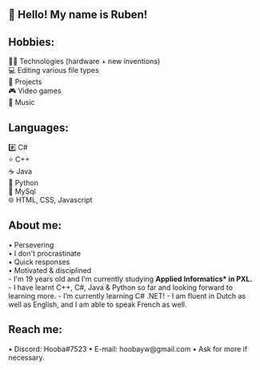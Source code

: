 <h2> 👋 Hello! My name is Ruben!</h2>

<h2>Hobbies:</h2>
       👨‍💻 Technologies (hardware + new inventions)<br>
       💻 Editing various file types<br>
       📍 Projects<br>
       🎮 Video games<br>
       🎵 Music<br>
 <h2>Languages:</h2>
       #️⃣ C#<br>
       ⭐ C++<br>
       ☕ Java<br>
       🐍 Python<br>
       📜 MySql<br>
       🌐 HTML, CSS, Javascript<br>
 <h2>About me:</h2>
       • Persevering<br>
       • I don't procrastinate<br>
       • Quick responses<br>
       • Motivated & disciplined<br>
  - I'm 19 years old and I'm currently studying <b>Applied Informatics* in PXL.</b> <br>
  - I have learnt C++, C#, Java & Python so far and looking forward to learning more.
  - I’m currently learning C# .NET!
  - I am fluent in Dutch as well as English, and I am able to speak French as well.
 <h2> Reach me:</h2>
       • Discord: Hooba#7523
       • E-mail: hoobayw@gmail.com
       • Ask for more if necessary.
